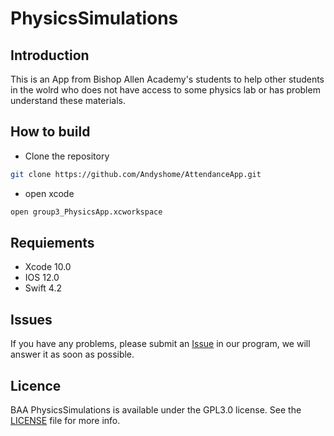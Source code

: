# PhysicsSimulations

Introduction
-------
This is an App from Bishop Allen Academy's students to help other students in the wolrd who does not have access to some physics lab or has problem understand these materials. 

How to build
--------------

* Clone the repository

```bash
git clone https://github.com/Andyshome/AttendanceApp.git
```

* open xcode
```bash
open group3_PhysicsApp.xcworkspace
```


Requiements
------
* Xcode 10.0
* IOS 12.0
* Swift 4.2

Issues
-------
If you have any problems, please submit an [Issue](https://github.com/mrBaraam/PhysicsSimulations/issues) in our program, we will answer it as soon as possible.


Licence
---------
BAA PhysicsSimulations is available under the GPL3.0 license. See the [LICENSE](https://github.com/Andyshome/PhysicsSimulations/blob/master/LICENSE) file for more info.

